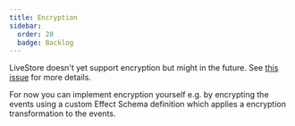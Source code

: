 ```yaml
---
title: Encryption
sidebar:
  order: 20
  badge: Backlog
---
```


LiveStore doesn't yet support encryption but might in the future.
See [this issue](https://github.com/livestorejs/livestore/issues/70) for more details.

For now you can implement encryption yourself e.g. by encrypting the events using a custom Effect Schema definition which applies a encryption transformation to the events.
